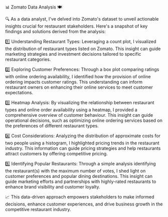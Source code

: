 📊 Zomato Data Analysis 🍽 

🔍 As a data analyst, I've delved into Zomato's dataset to unveil actionable insights crucial for restaurant stakeholders. Here's a snapshot of key findings and solutions derived from the analysis:

1️⃣ Understanding Restaurant Types: Leveraging a count plot, I visualized the distribution of restaurant types listed on Zomato. This insight can guide marketing strategies and investment decisions tailored to specific restaurant categories.

2️⃣ Exploring Customer Preferences: Through a box plot comparing ratings with online ordering availability, I identified how the provision of online ordering impacts customer ratings. This understanding can inform restaurant owners on enhancing their online services to meet customer expectations.

3️⃣ Heatmap Analysis: By visualizing the relationship between restaurant types and online order availability using a heatmap, I provided a comprehensive overview of customer behaviour. This insight can guide operational decisions, such as optimizing online ordering services based on the preferences of different restaurant types.

4️⃣ Cost Considerations: Analyzing the distribution of approximate costs for two people using a histogram, I highlighted pricing trends in the restaurant industry. This information can guide pricing strategies and help restaurants attract customers by offering competitive pricing.

5️⃣ Identifying Popular Restaurants: Through a simple analysis identifying the restaurant(s) with the maximum number of votes, I shed light on customer preferences and popular dining destinations. This insight can guide marketing efforts and partnerships with highly-rated restaurants to enhance brand visibility and customer loyalty.

📈 This data-driven approach empowers stakeholders to make informed decisions, enhance customer experiences, and drive business growth in the competitive restaurant industry.
